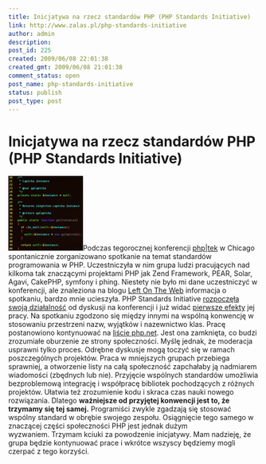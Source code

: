 ```yaml
---
title: Inicjatywa na rzecz standardów PHP (PHP Standards Initiative)
link: http://www.zalas.pl/php-standards-initiative
author: admin
description: 
post_id: 225
created: 2009/06/08 22:01:38
created_gmt: 2009/06/08 21:01:38
comment_status: open
post_name: php-standards-initiative
status: publish
post_type: post
---
```


<!--Podczas tegorocznej konferencji php|tek w Chicago spontanicznie zorganizowano spotkanie na temat standardów kodowania w PHP. Uczestniczyła w nim grupa ludzi pracujących nad kilkoma znaczącymi projektami PHP: Zend Framework, PEAR, Solar, Agavi, CakePHP, symfony i phing. Niestety nie było mi dane uczestniczyć w konferencji, ale znaleziona na blogu Left On The Web informacja o spotkaniu, bardzo mnie ucieszyła.-->

# Inicjatywa na rzecz standardów PHP (PHP Standards Initiative)

![Kod w edytorze vim](/uploads/wp/2009/06/vim-class-150x150.png)Podczas tegorocznej konferencji [php|tek](http://tek.mtacon.com/) w Chicago spontanicznie zorganizowano spotkanie na temat standardów programowania w PHP. Uczestniczyła w nim grupa ludzi pracujących nad kilkoma tak znaczącymi projektami PHP jak Zend Framework, PEAR, Solar, Agavi, CakePHP, symfony i phing. Niestety nie było mi dane uczestniczyć w konferencji, ale znaleziona na blogu [Left On The Web](http://www.leftontheweb.com/message/The_PHP_standards_initiative) informacja o spotkaniu, bardzo mnie ucieszyła. PHP Standards Initiative [rozpoczęła swoją działalność](http://news.php.net/php.standards/19) od dyskusji na konferencji i już widać [pierwsze efekty](http://news.php.net/php.standards/2) jej pracy. Na spotkaniu zgodzono się między innymi na wspólną konwencję w stosowaniu przestrzeni nazw, wyjątków i nazewnictwo klas. Pracę postanowiono kontynuować na [liście php.net](http://news.php.net/php.standards). Jest ona zamknięta, co budzi zrozumiałe oburzenie ze strony społeczności. Myślę jednak, że moderacja usprawni tylko proces. Odrębne dyskusje mogą toczyć się w ramach poszczególnych projektów. Praca w mniejszych grupach przebiega sprawniej, a otworzenie listy na całą społeczność zapchałaby ją nadmiarem wiadomości (zbędnych lub nie). Przyjęcie wspólnych standardów umożliwia bezproblemową integrację i współpracę bibliotek pochodzących z różnych projektów. Ułatwia też zrozumienie kodu i skraca czas nauki nowego rozwiązania. Dlatego **ważniejsze od przyjętej konwencji jest to, że trzymamy się tej samej.** Programiści zwykle zgadzają się stosować wspólny standard w obrębie swojego zespołu. Osiągnięcie tego samego w znaczącej części społeczności PHP jest jednak dużym wyzwaniem. Trzymam kciuki za powodzenie inicjatywy. Mam nadzieję, że grupa będzie kontynuować prace i wkrótce wszyscy będziemy mogli czerpać z tego korzyści.
